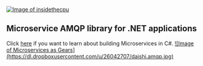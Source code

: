 <a href="http://insidethecpu.com">![Image of insidethecpu](https://dl.dropboxusercontent.com/u/26042707/Daishi%20Systems%20Icon%20with%20Text%20%28really%20tiny%20with%20photo%29.png)</a>
<h2>Microservice AMQP library for .NET applications</h2>
Click <a href="http://insidethecpu.com/2015/05/22/microservices-with-c-and-rabbitmq/">here</a> if you want to learn about building Microservices in C#.
<a href="http://insidethecpu.com">![Image of Microservices as Gears](https://dl.dropboxusercontent.com/u/26042707/daishi.amqp.jpg)</a>
